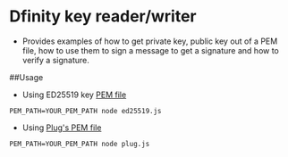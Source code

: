 # Dfinity key reader/writer

- Provides examples of how to get private key, public key out of a PEM file, how to use them to sign a message to get a signature and how to verify a signature.

##Usage
- Using ED25519 key [PEM file](ed25519.js)  
```
PEM_PATH=YOUR_PEM_PATH node ed25519.js
``` 

- Using [Plug's PEM file](plug.js)
```
PEM_PATH=YOUR_PEM_PATH node plug.js
``` 
